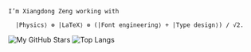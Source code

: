 ```
I’m Xiangdong Zeng working with

  |Physics⟩ ⊗ |LaTeX⟩ ⊗ (|Font engineering⟩ + |Type design⟩) / √2.
```

<picture>
  <source media="(prefers-color-scheme: dark)" srcset="https://github-readme-stats.vercel.app/api?username=stone-zeng&show_icons=true&theme=dark">
  <img alt="My GitHub Stars" src="https://github-readme-stats.vercel.app/api?username=stone-zeng&show_icons=true">
</picture>

<picture>
  <source media="(prefers-color-scheme: dark)" srcset="https://github-readme-stats.vercel.app/api/top-langs/?username=stone-zeng&layout=compact&theme=dark">
  <img alt="Top Langs" src="https://github-readme-stats.vercel.app/api/top-langs/?username=stone-zeng&layout=compact">
</picture>

